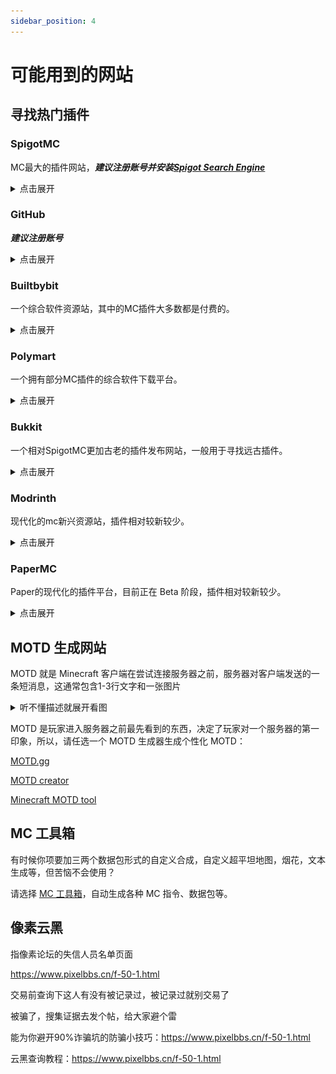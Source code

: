 ```yaml
---
sidebar_position: 4
---
```


# 可能用到的网站

## 寻找热门插件

### SpigotMC

MC最大的插件网站，***建议注册账号并安装[Spigot Search Engine](https://www.spigotmc.org/resources/spigotsearchengine.54108/)***

<details>
  <summary>点击展开</summary>

  <tr>
    <td align="center">
      <a href="https://www.spigotmc.org/">
        <img
          src="https://static.spigotmc.org/img/spigot.png"
          width="100px;"
          alt=""
        /><br /><sub><b>SpigotMC</b></sub>
      </a>
    </td>

SpigotMC应该是目前mc开服圈最大的插件网站了，最大的问题是搜索引擎拉胯。

<details>
  <summary>注册问题</summary>

![](_images/spigotmc.png)

使用魔法就可以看到验证了，而不是傻呵呵的跟人说

**SpigotMC不开放注册**

**老外的网站真反人类**

</details>

地址：https://www.spigotmc.org/

</details>

### GitHub

***建议注册账号***

<details>
  <summary>点击展开</summary>

![]()

  <tr>
    <td align="center">
      <a href="https://github.com">
        <img
          src="https://logos-world.net/wp-content/uploads/2020/11/GitHub-Symbol.png"
          width="100px;"
          alt=""
        /><br /><sub><b>GitHub</b></sub>
      </a>
    </td>

全球最大的社交编程及代码托管网站

许多开发者会把自己编写的插件发到GitHub

虽然不登录账号不影响你浏览仓库和下载Release等

但是登录后可以给作者发issues来报告问题，提交新需求/建议，还可以下载actions中的文件

<details>
  <summary>注册问题</summary>

[在 GitHub 上创建帐户](https://docs.github.com/zh/get-started/start-your-journey/creating-an-account-on-github)

</details>

<details>
  <summary>连不上怎么办</summary>

使用魔法或者

[点击此处](https://cn.bing.com/search?q=%E8%BF%9E%E4%B8%8D%E4%B8%8AGitHub%E6%80%8E%E4%B9%88%E5%8A%9E)

</details>

<details>
  <summary>下载太慢怎么办</summary>

使用魔法或者用加速地址

https://gitmirror.com/files.html

https://moeyy.cn/gh-proxy

https://ghps.cc/

</details>

GitHub汉化插件：https://github.com/maboloshi/github-chinese

地址：https://github.com

</details>

### Builtbybit

一个综合软件资源站，其中的MC插件大多数都是付费的。

<details>
  <summary>点击展开</summary>

  <tr>
    <td align="center">
      <a href="https://builtbybit.com/resources/categories/minecraft-plugins.1/">
        <img
          src="https://raw.githubusercontent.com/swanis/builtbybit-java-api-wrapper/main/assets/icon-blue.png"
          width="100px;"
          alt=""
        /><br /><sub><b>Builtbybit</b></sub>
      </a>
    </td>

如果你的钱包空空就别考虑了

此外，此网站和 CurseForge 一样并不只有 Minecraft 相关改装资源，请注意识别别看错了

*链接已重定向到 Minecraft 相关资源区*
地址：https://builtbybit.com/resources/categories/minecraft-plugins.1/

</details>

### Polymart

一个拥有部分MC插件的综合软件下载平台。

<details>
  <summary>点击展开</summary>

  <tr>
    <td align="center">
      <a href="https://polymart.org">
        <img
          src="https://polymart.org/style/logoLight.png"
          width="100px;"
          alt=""
        /><br /><sub><b>Polymart</b></sub>
      </a>
    </td>

和 CurseForge、Modrinth 一样并不只有插件资源，也还有付费资源

地址：https://polymart.org

</details>

### Bukkit

一个相对SpigotMC更加古老的插件发布网站，一般用于寻找远古插件。

<details>
  <summary>点击展开</summary>

  <tr>
    <td align="center">
      <a href="https://dev.bukkit.org/">
        <img
          src="https://minecraft.fr/wp-content/uploads/2013/05/bukkit.jpg"
          width="100px;"
          alt=""
        /><br /><sub><b>Bukkit</b></sub>
      </a>
    </td>

（对没错这是个资源站我没开玩笑😅）

Bukkit为Minecraft社区提供一个强大，精心设计和深思熟虑的解决方案，以扩展和控制其服务器，于是便有了这个站点

你可以在此查找到那些从远古时期就存在的插件

地址：https://dev.bukkit.org/

</details>

### Modrinth

现代化的mc新兴资源站，插件相对较新较少。

<details>
  <summary>点击展开</summary>

  <tr>
    <td align="center">
      <a href="Modrinth">
        <img
          src="https://avatars.githubusercontent.com/u/67560307?s=280&v=4"
          width="100px;"
          alt=""
        /><br /><sub><b>Bukkit</b></sub>
      </a>
    </td>

Modrinth 闪电般的搜索速度和强大的过滤器可让您在输入时找到所需的内容

因为是新兴资源站，某些资源并未在此发布，但是足够你用了

地址：https://modrinth.com/

</details>

### PaperMC

Paper的现代化的插件平台，目前正在 Beta 阶段，插件相对较新较少。

<details>
  <summary>点击展开</summary>

  <tr>
    <td align="center">
      <a href="https://hangar.papermc.io/">
        <img
          src="https://docs.papermc.io/assets/images/papermc-logomark-512-f125384f3367cd4d9291ca983fcb7334.png"
          width="100px;"
          alt=""
        /><br /><sub><b>PaperMC</b></sub>
      </a>
    </td>

对于 Folia 服务器找插件的一个好去处，PaperMC 提供的全新插件搜索平台，相较 Spigot 落后的搜索引擎有所提升。

地址：https://hangar.papermc.io/

</details>

## MOTD 生成网站

MOTD 就是 Minecraft 客户端在尝试连接服务器之前，服务器对客户端发送的一条短消息，这通常包含1-3行文字和一张图片

<details>
  <summary>听不懂描述就展开看图</summary>

![](https://proxy.spigotmc.org/cf2c551f2df61bb0920de3e08ffda755a9b3ddf3?url=https%3A%2F%2Fgithub.com%2FAlexProgrammerDE%2FPistonMOTD%2Fraw%2F4.1.0%2Fimages%2Fpreview.png)

</details>

MOTD 是玩家进入服务器之前最先看到的东西，决定了玩家对一个服务器的第一印象，所以，请任选一个 MOTD 生成器生成个性化 MOTD：

[MOTD.gg](https://motd.gg)

[MOTD creator](https://mctools.org/motd-creator)

[Minecraft MOTD tool](https://minecraft.tools/en/motd.php)

## MC 工具箱

有时候你项要加三两个数据包形式的自定义合成，自定义超平坦地图，烟花，文本生成等，但苦恼不会使用？

请选择 [MC 工具箱](https://minecraft.tools/)，自动生成各种 MC 指令、数据包等。

## 像素云黑

指像素论坛的失信人员名单页面

https://www.pixelbbs.cn/f-50-1.html

交易前查询下这人有没有被记录过，被记录过就别交易了

被骗了，搜集证据去发个帖，给大家避个雷

能为你避开90%诈骗坑的防骗小技巧：https://www.pixelbbs.cn/f-50-1.html

云黑查询教程：https://www.pixelbbs.cn/f-50-1.html
